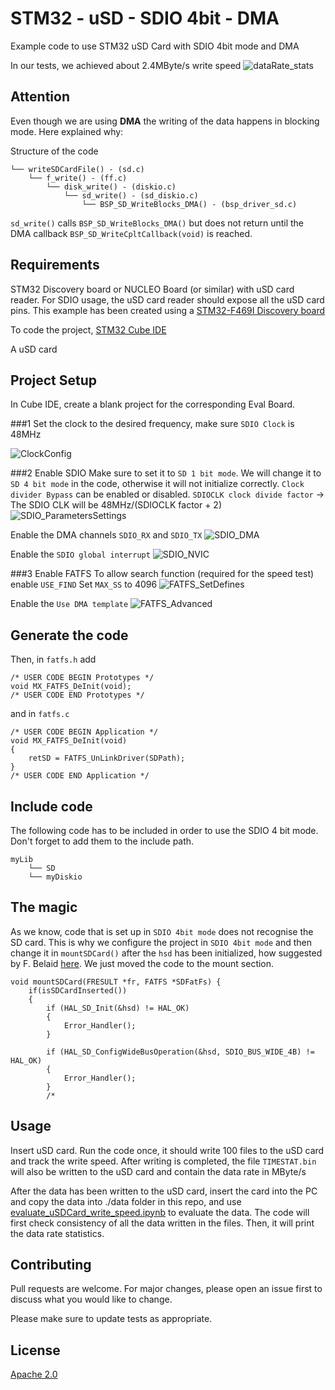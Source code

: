 # STM32 - uSD - SDIO 4bit - DMA
Example code to use STM32 uSD Card with SDIO 4bit mode and DMA

In our tests, we achieved about 2.4MByte/s write speed
![dataRate_stats](dataRate_Stats.png)

## Attention
Even though we are using **DMA** the writing of the data happens in blocking mode.
Here explained why:

Structure of the code
```
└── writeSDCardFile() - (sd.c)
    └── f_write() - (ff.c)
        └── disk_write() - (diskio.c)
            └── sd_write() - (sd_diskio.c)
                └── BSP_SD_WriteBlocks_DMA() - (bsp_driver_sd.c)
```

`sd_write()` calls `BSP_SD_WriteBlocks_DMA()` but does not return until the DMA callback `BSP_SD_WriteCpltCallback(void)` is reached.


## Requirements
STM32 Discovery board or NUCLEO Board (or similar) with uSD card reader. For SDIO usage, the uSD card reader should expose all the uSD card pins.
This example has been created using a [STM32-F469I Discovery board](https://www.st.com/en/evaluation-tools/32f469idiscovery.html)

To code the project, [STM32 Cube IDE](https://www.st.com/en/development-tools/stm32cubeide.html)

A uSD card

## Project Setup

In Cube IDE, create a blank project for the corresponding Eval Board.

###1 Set the clock to the desired frequency, make sure `SDIO Clock` is 48MHz

![ClockConfig](markdown_images/clock.PNG)

###2 Enable SDIO 
Make sure to set it to `SD 1 bit mode`. We will change it to `SD 4 bit mode` in the code, otherwise it will not initialize correctly.
`Clock divider Bypass` can be enabled or disabled.
`SDIOCLK clock divide factor` -> The SDIO CLK will be 48MHz/(SDIOCLK factor + 2)
![SDIO_ParametersSettings](markdown_images/SDIO_Parameter_Settings.PNG)

Enable the DMA channels `SDIO_RX` and `SDIO_TX`
![SDIO_DMA](markdown_images/SDIO_DMA_Settings.PNG)

Enable the `SDIO global interrupt`
![SDIO_NVIC](markdown_images/SDIO_NVIC_Settings.PNG)

###3 Enable FATFS
To allow search function (required for the speed test) enable `USE_FIND`
Set `MAX_SS` to 4096
![FATFS_SetDefines](markdown_images/FATFS_SetDefines.PNG)

Enable the `Use DMA template`
![FATFS_Advanced](markdown_images/FATFS_AdvancedSettings.PNG)

## Generate the code
Then, in `fatfs.h` add 
```
/* USER CODE BEGIN Prototypes */
void MX_FATFS_DeInit(void);
/* USER CODE END Prototypes */
```
and in `fatfs.c`
```
/* USER CODE BEGIN Application */
void MX_FATFS_DeInit(void)
{
	retSD = FATFS_UnLinkDriver(SDPath);
}
/* USER CODE END Application */
```
## Include code
The following code has to be included in order to use the SDIO 4 bit mode. Don't forget to add them to the include path.
```
myLib
    └── SD
    └── myDiskio
```

## The magic
As we know, code that is set up in `SDIO 4bit mode` does not recognise the SD card. 
This is why we configure the project in `SDIO 4bit mode` and then change it in `mountSDCard()` after the `hsd` has been initialized, how suggested by F. Belaid [here](https://community.st.com/t5/stm32cubemx-mcus/sdio-interface-not-working-in-4bits-with-stm32f4-firmware/td-p/591776). We just moved the code to the mount section.
```
void mountSDCard(FRESULT *fr, FATFS *SDFatFs) {
	if(isSDCardInserted())
	{
		if (HAL_SD_Init(&hsd) != HAL_OK)
		{
			Error_Handler();
		}

		if (HAL_SD_ConfigWideBusOperation(&hsd, SDIO_BUS_WIDE_4B) != HAL_OK)
		{
			Error_Handler();
		}
		/*
```

## Usage

Insert uSD card.
Run the code once, it should write 100 files to the uSD card and track the write speed.
After writing is completed, the file `TIMESTAT.bin` will also be written to the uSD card and contain the data rate in MByte/s

After the data has been written to the uSD card, insert the card into the PC and copy the data into ./data folder in this repo, and use [evaluate_uSDCard_write_speed.ipynb](evaluate_uSDCard_write_speed.ipynb) to evaluate the data.
The code will first check consistency of all the data written in the files.
Then, it will print the data rate statistics.

## Contributing

Pull requests are welcome. For major changes, please open an issue first
to discuss what you would like to change.

Please make sure to update tests as appropriate.

## License

[Apache 2.0](LICENSE.txt)